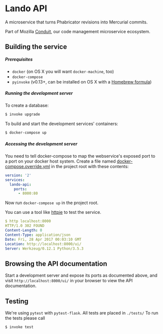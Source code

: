 # Lando API

A microservice that turns Phabricator revisions into Mercurial commits.

Part of Mozilla [Conduit](https://wiki.mozilla.org/EngineeringProductivity/Projects/Conduit), 
our code management microservice ecosystem.

## Building the service

##### Prerequisites

 * `docker` (on OS X you will want `docker-machine`, too)
 * `docker-compose`
 * `pyinvoke` (v0.13+, can be installed on OS X with a [Homebrew formula](http://brewformulas.org/pyinvoke))

##### Running the development server

To create a database:

```bash
$ invoke upgrade
```

To build and start the development services' containers: 

```bash
$ docker-compose up 
```

##### Accessing the development server

You need to tell docker-compose to map the webservice's exposed port to a port
on your docker host system.  Create a file named [docker-compose.override.yml](https://docs.docker.com/compose/extends/) 
in the project root with these contents:

```yaml
version: '2'
services:
  lando-api:
    ports:
      - 8000:80
```

Now run `docker-compose up` in the project root.

You can use a tool like [httpie](http://httpie.org/) to test the service.

```yaml
$ http localhost:8000
HTTP/1.0 302 FOUND
Content-Length: 0
Content-Type: application/json
Date: Fri, 28 Apr 2017 00:03:10 GMT
Location: http://localhost:8000/ui/
Server: Werkzeug/0.12.1 Python/3.5.3 
```

## Browsing the API documentation

Start a development server and expose its ports as documented above, and visit 
`http://localhost:8000/ui/` in your browser to view the API documentation.

## Testing

We're using `pytest` with `pytest-flask`. All tests are placed in `./tests/`
To run the tests please call

```bash
$ invoke test
```

